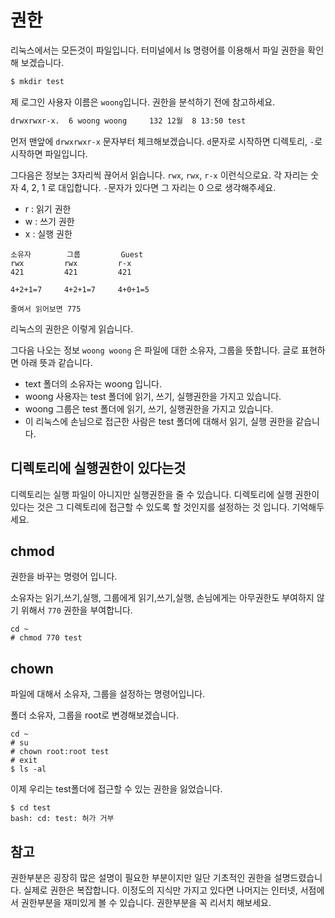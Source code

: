 # 권한
리눅스에서는 모든것이 파일입니다.
터미널에서 ls 명령어를 이용해서 파일 권한을 확인해 보겠습니다.

```bash
$ mkdir test
```

제 로그인 사용자 이름은 `woong`입니다. 권한을 분석하기 전에 참고하세요.

```bash
drwxrwxr-x.  6 woong woong     132 12월  8 13:50 test
```
먼저 맨앞에 `drwxrwxr-x` 문자부터 체크해보겠습니다. `d`문자로 시작하면 디렉토리, `-`로 시작하면 파일입니다.

그다음은 정보는 3자리씩 끊어서 읽습니다. `rwx`, `rwx`, `r-x` 이런식으로요.
각 자리는 숫자 4, 2, 1 로 대입합니다. `-`문자가 있다면 그 자리는 0 으로 생각해주세요.

- r : 읽기 권한
- w : 쓰기 권한
- x : 실행 권한

```
소유자        그룹         Guest
rwx         rwx         r-x
421         421         421

4+2+1=7     4+2+1=7     4+0+1=5

줄여서 읽어보면 775
```
리눅스의 권한은 이렇게 읽습니다.

그다음 나오는 정보 `woong woong` 은 파일에 대한 소유자, 그룹을 뜻합니다.
글로 표현하면 아래 뜻과 같습니다.
- text 폴더의 소유자는 woong 입니다.
- woong 사용자는 test 폴더에 읽기, 쓰기, 실행권한을 가지고 있습니다.
- woong 그룹은 test 폴더에 읽기, 쓰기, 실행권한을 가지고 있습니다.
- 이 리눅스에 손님으로 접근한 사람은 test 폴더에 대해서 읽기, 실행 권한을 같습니다.

## 디렉토리에 실행권한이 있다는것
디렉토리는 실행 파일이 아니지만 실행권한을 줄 수 있습니다.
디렉토리에 실행 권한이 있다는 것은 그 디렉토리에 접근할 수 있도록 할 것인지를 설정하는 것 입니다.
기억해두세요.

## chmod
권한을 바꾸는 명령어 입니다.

소유자는 읽기,쓰기,실행, 그룹에게 읽기,쓰기,실행, 손님에게는 아무권한도 부여하지 않기 위해서 `770` 권한을 부여합니다.
```
cd ~
# chmod 770 test
```

## chown
파일에 대해서 소유자, 그룹을 설정하는 명령어입니다.

폴더 소유자, 그룹을 root로 변경해보겠습니다.
```
cd ~
# su
# chown root:root test
# exit
$ ls -al
```

이제 우리는 test폴더에 접근할 수 있는 권한을 잃었습니다.
```
$ cd test
bash: cd: test: 허가 거부
```

## 참고
권한부분은 굉장히 많은 설명이 필요한 부분이지만 일단 기초적인 권한을 설명드렸습니다. 실제로 권한은 복잡합니다. 이정도의 지식만 가지고 있다면 나머지는 인터넷, 서점에서  권한부분을 재미있게 볼 수 있습니다. 권한부분을 꼭 리서치 해보세요.